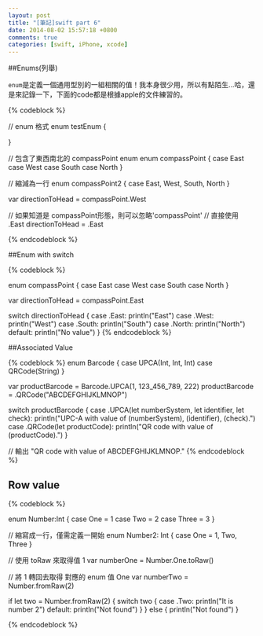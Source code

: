 ```yaml
---
layout: post
title: "[筆記]swift part 6"
date: 2014-08-02 15:57:18 +0800
comments: true
categories: [swift, iPhone, xcode]
---
```


##Enums(列舉)

`enum`是定義一個通用型別的一組相關的值！我本身很少用，所以有點陌生...哈，還是來記錄一下，下面的code都是根據apple的文件練習的。

{% codeblock %}

// enum 格式
enum testEnum {

}

// 包含了東西南北的 compassPoint enum
enum compassPoint {
    case East
    case West
    case South
    case North
}

// 縮減為一行
enum compassPoint2 {
    case East, West, South, North
}

var directionToHead = compassPoint.West

// 如果知道是 compassPoint形態，則可以忽略'compassPoint'
// 直接使用 .East
directionToHead = .East

{% endcodeblock %}

<!-- more -->

##Enum with switch

{% codeblock %}

enum compassPoint {
    case East
    case West
    case South
    case North
}

var directionToHead = compassPoint.East

switch directionToHead {
    case .East:
        println("East")
    case .West:
        println("West")
    case .South:
        println("South")
    case .North:
        println("North")
    default:
        println("No value")
}
{% endcodeblock %}

##Associated Value

{% codeblock %}
enum Barcode {
    case UPCA(Int, Int, Int)
    case QRCode(String)
}

var productBarcode = Barcode.UPCA(1, 123_456_789, 222)
productBarcode = .QRCode("ABCDEFGHIJKLMNOP")

switch productBarcode {
    case .UPCA(let numberSystem, let identifier, let check):
        println("UPC-A with value of \(numberSystem), \(identifier), \(check).")
    case .QRCode(let productCode):
        println("QR code with value of \(productCode).")
}

// 輸出 "QR code with value of ABCDEFGHIJKLMNOP."
{% endcodeblock %}

## Row value

{% codeblock %}

enum Number:Int {
    case One = 1
    case Two = 2
    case Three = 3
}

// 縮寫成一行，僅需定義一開始
enum Number2: Int {
    case One = 1, Two, Three
}

// 使用 toRaw 來取得值 1
var numberOne = Number.One.toRaw()

// 將 1 轉回去取得 對應的 enum 值 One
var numberTwo = Number.fromRaw(2)

if let two = Number.fromRaw(2) {
    switch two {
        case .Two:
            println("It is number 2")
        default:
            println("Not found")
    }
}
else {
    println("Not found")
}

{% endcodeblock %}